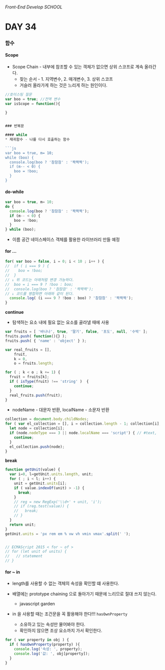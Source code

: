 ###### Front-End Develop SCHOOL

# DAY 34


### 함수

#### Scope
* Scope Chain - 내부에 참조할 수 있는 객체가 없으면 상위 스코프로 계속 올라간다.
  * 찾는 순서 - 1. 지역변수, 2. 매개변수, 3. 상위 스코프
  * 거슬러 올라가게 하는 것은 느리게 하는 원인이다.

```js
//호이스팅 질문
var boo = true; //전역 변수
var isScope = function(){
  
}


### 반복문

#### while
* 재귀함수 - 나를 다시 호출하는 함수 

```js
var boo = true, m= 10;
while (boo) {
  console.log(boo ? '참참참' : '짝짝짝');
  if (m-- < 0) {
    boo = !boo;
  }
}
```

#### do-while

```js
var boo = true, m= 10;
do {
  console.log(boo ? '참참참' : '짝짝짝');
  if (m-- < 0) {
    boo = !boo;
  }
} while (boo);
```


* 이름 공간 네이스페이스 객체를 활용한 라이브러리 만들 예정


#### for ...

```js
for( var boo = false, i = 0; i < 10 ; i++ ) {
//  if ( i === 9 ) {
//    boo = !boo;
//  }
// ↓ 위 코드는 아래처럼 변경 가능하다.
//  boo = i === 9 ? !boo : boo;
//  console.log(boo ? '참참참' : '짝짝짝');
// ↓ 코드를 병합하면 아래와 같이 된다.
  console.log( (i === 9 ? !boo : boo) ? '참참참' : '짝짝짝');
} 
```

**continue**
* 탐색하는 요소 내에 필요 없는 요소를 골라낼 때에 사용

```js
var fruits = [ '바나나', true, '딸기', false, '포도', null, '수박' ];
fruits.push( function(){} );
fruits.push( { 'name' : 'object' } );

var real_fruits = [],
    fruit,
    k = 0,
    o = fruits.length;

for ( ; k < o ; k += 1) {
  fruit = fruits[k];
  if ( isType(fruit) !== 'string' )  {
    continue;
  }
  real_fruits.push(fruit);
}
```

* nodeName - 대문자 반환, localName - 소문자 반환

```js
collection = document.body.childNodes;
for ( var el_collection = [], i = collection.length - 1; collection[i]; i-- ) {
  let node = collection[i];
  if (node.nodeType === 3 || node.localName === 'script') { // #text, 'script' O
    continue;
  }
  el_collection.push(node);
}

```

**break**

```js
function getUnit(value) {
  var i=0, l=getUnit.units.length, unit;
  for ( ; i < l; i++) {
    unit = getUnit.units[i];
    if ( value.indexOf(unit) > -1) {
      break;
    }
    // reg = new RegExp('\\d+' + unit, 'i');
    // if (reg.test(value)) {
    //   break;
    // }
  }
  return unit;
}
getUnit.units = 'px rem em % vw vh vmin vmax'.split(' ');


// ECMAScript 2015 < for ~ of >
// for (let unit of units) {
//   // statement
// }
```

#### for ~ in
* length를 사용할 수 없는 객체의 속성을 확인할 떄 사용한다.
* 배열에는 prototype chaining 으로 돌아가기 때문에 느리므로 절대 쓰지 않는다.
  * javascript garden

* in 을 사용할 때는 조건문을 꼭 활용해야 한다!!! `hasOwnProperty`
  * 소유하고 있는 속성만 물어봐야 한다.
  * 확인하지 않으면 조상 요소까지 가서 확인한다.

```js
for ( var property in obj ) {
  if ( hasOwnProperty(property) ){
    console.log('속성: ', property);
    console.log('값: ', obj[property]);
  }
}
```



